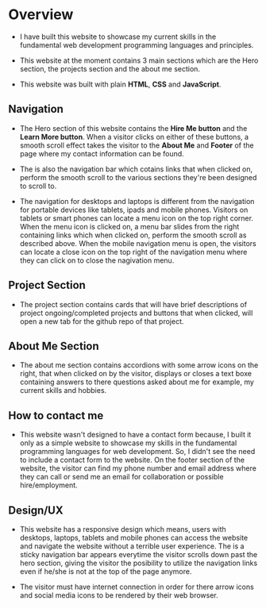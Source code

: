 # Overview

- I have built this website to showcase my current skills in the fundamental web development programming languages and principles.

- This website at the moment contains 3 main sections which are the Hero section, the projects section and the about me section.

- This website was built with plain **HTML**, **CSS** and **JavaScript**.

## Navigation

- The Hero section of this website contains the **Hire Me button** and the **Learn More button**. When a visitor clicks on either of these buttons, a smooth scroll effect takes the visitor to the **About Me** and **Footer** of the page where my contact information can be found.

- The is also the navigation bar which cotains links that when clicked on, perform the smooth scroll to the various sections they're been designed to scroll to.

- The navigation for desktops and laptops is different from the navigation for portable devices like tablets, ipads and mobile phones. Visitors on tablets or smart phones can locate a menu icon on the top right corner. When the menu icon is clicked on, a menu bar slides from the right containing links which when clicked on, perform the smooth scroll as described above. When the mobile navigation menu is open, the visitors can locate a close icon on the top right of the navigation menu where they can click on to close the nagivation menu.

## Project Section

- The project section contains cards that will have brief descriptions of project ongoing/completed projects and buttons that when clicked, will open a new tab for the github repo of that project.

## About Me Section

- The about me section contains accordions with some arrow icons on the right, that when clicked on by the visitor, displays or closes a text boxe containing answers to there questions asked about me for example, my current skills and hobbies.

## How to contact me

- This website wasn't designed to have a contact form because, I built it only as a simple website to showcase my skills in the fundamental programming languages for web development. So, I didn't see the need to include a contact form to the website. On the footer section of the website, the visitor can find my phone number and email address where they can call or send me an email for collaboration or possible hire/employment.

## Design/UX

- This website has a responsive design which means, users with desktops, laptops, tablets and mobile phones can access the website and navigate the website without a terrible user experience. The is a sticky navigation bar appears everytime the visitor scrolls down past the hero section, giving the visitor the posibility to utilize the navigation links even if he/she is not at the top of the page anymore.

- The visitor must have internet connection in order for there arrow icons and social media icons to be rendered by their web browser.
